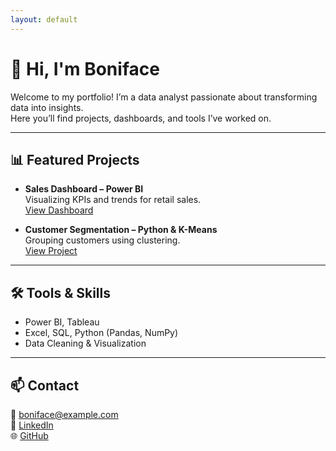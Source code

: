```yaml
---
layout: default
---
```


# 👋 Hi, I'm Boniface

Welcome to my portfolio! I’m a data analyst passionate about transforming data into insights.  
Here you’ll find projects, dashboards, and tools I’ve worked on.

---

## 📊 Featured Projects

- **Sales Dashboard – Power BI**  
  Visualizing KPIs and trends for retail sales.  
  [View Dashboard](#)

- **Customer Segmentation – Python & K-Means**  
  Grouping customers using clustering.  
  [View Project](#)

---

## 🛠 Tools & Skills

- Power BI, Tableau  
- Excel, SQL, Python (Pandas, NumPy)  
- Data Cleaning & Visualization  

---

## 📫 Contact

📧 boniface@example.com  
🔗 [LinkedIn](https://linkedin.com/in/boniface)  
🌐 [GitHub](https://github.com/boniface)
